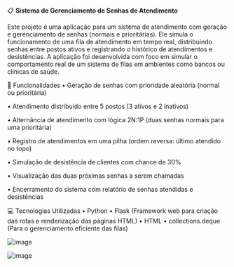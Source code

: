 📋 **Sistema de Gerenciamento de Senhas de Atendimento**

Este projeto é uma aplicação para um sistema de atendimento com geração e gerenciamento de senhas (normais e prioritárias). Ele simula o funcionamento de uma fila de atendimento em tempo real, distribuindo senhas entre postos ativos e registrando o histórico de atendimentos e desistências. A aplicação foi desenvolvida com foco em simular o comportamento real de um sistema de filas em ambientes como bancos ou clínicas de saúde.

🔧 Funcionalidades
• Geração de senhas com prioridade aleatória (normal ou prioritária)

• Atendimento distribuído entre 5 postos (3 ativos e 2 inativos)

• Alternância de atendimento com lógica 2N:1P (duas senhas normais para uma prioritária)

• Registro de atendimentos em uma pilha (ordem reversa: último atendido no topo)

• Simulação de desistência de clientes com chance de 30%

• Visualização das duas próximas senhas a serem chamadas

• Encerramento do sistema com relatório de senhas atendidas e desistências

💻 Tecnologias Utilizadas
• Python
• Flask (Framework web para criação das rotas e renderização das páginas HTML)
• HTML 
• collections.deque (Para o gerenciamento eficiente das filas)

![image](https://github.com/user-attachments/assets/74d49b68-0518-4716-b951-4a341d2f41b0)

![image](https://github.com/user-attachments/assets/3ed099ee-7203-48ec-9266-325a849a09a2)


